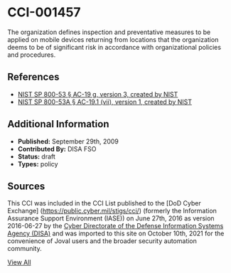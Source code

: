 # CCI-001457

The organization defines inspection and preventative measures to be applied on mobile devices returning from locations that the organization deems to be of significant risk in accordance with organizational policies and procedures.

## References ##

* [NIST SP 800-53 § AC-19 g, version 3, created by NIST](http://csrc.nist.gov/publications/PubsSPs.html)
* [NIST SP 800-53A § AC-19.1 (vii), version 1, created by NIST](http://csrc.nist.gov/publications/PubsSPs.html)


## Additional Information ##

* **Published:** September 29th, 2009
* **Contributed By:** DISA FSO
* **Status:** draft
* **Types:** policy

## Sources ##

This CCI was included in the CCI List published to the [DoD Cyber Exchange]
(https://public.cyber.mil/stigs/cci/) (formerly the Information Assurance Support Environment
(IASE)) on June 27th, 2016 as version 2016-06-27 by the [Cyber Directorate of the Defense 
Information Systems Agency (DISA)](https://public.cyber.mil/about-cyber/) and was imported to 
this site on October 10th, 2021 for the convenience of Joval users and the broader security automation community.

[View All](../README.md)

